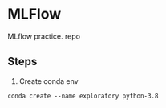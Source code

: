 # MLFlow
MLflow practice. repo
## Steps 

1.  Create conda env

`conda create --name exploratory python-3.8`